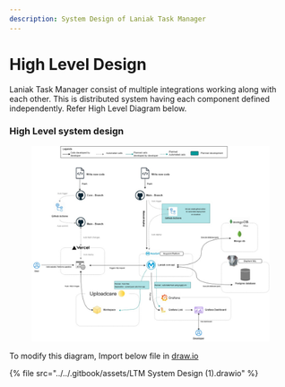 ```yaml
---
description: System Design of Laniak Task Manager
---
```


# High Level Design

Laniak Task Manager consist of multiple integrations working along with each other. This is distributed system having each component defined independently. Refer High Level Diagram below.

### High Level system design

<div data-full-width="true">

<figure><img src="../../.gitbook/assets/LTM System Design.jpg" alt=""><figcaption></figcaption></figure>

</div>

To modify this diagram, Import below file in [draw.io](https://app.diagrams.net/)

{% file src="../../.gitbook/assets/LTM System Design (1).drawio" %}
